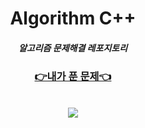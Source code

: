 <div align=center>
<h1> Algorithm C++
<h5> 알고리즘 문제해결 레포지토리

<a href="https://culrry.notion.site/PS_Archive-93662b3bdec54b45b31f5482e514ea99"> <h3>👉내가 푼 문제👈</h3> </a>

<br>

<a href="https://solved.ac/profile/rkaghwns/solved">
    <img src="http://mazassumnida.wtf/api/v2/generate_badge?boj=rkaghwns">

<div>